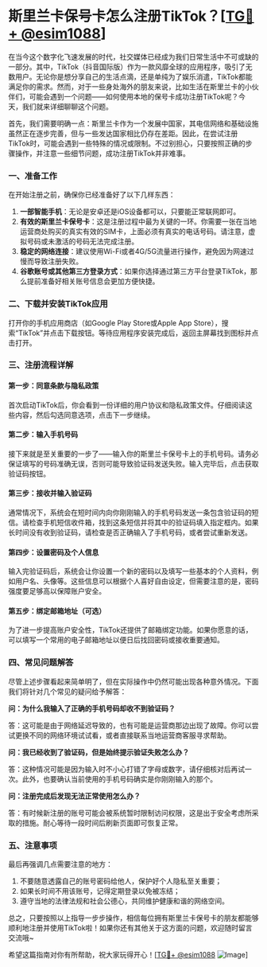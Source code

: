 # 斯里兰卡保号卡怎么注册TikTok？[[TG💪+ @esim1088](https://t.me/s/esim1088)]

在当今这个数字化飞速发展的时代，社交媒体已经成为我们日常生活中不可或缺的一部分。其中，TikTok（抖音国际版）作为一款风靡全球的应用程序，吸引了无数用户。无论你是想分享自己的生活点滴，还是单纯为了娱乐消遣，TikTok都能满足你的需求。然而，对于一些身处海外的朋友来说，比如生活在斯里兰卡的小伙伴们，可能会遇到一个问题——如何使用本地的保号卡成功注册TikTok呢？今天，我们就来详细聊聊这个问题。

首先，我们需要明确一点：斯里兰卡作为一个发展中国家，其电信网络和基础设施虽然正在逐步完善，但与一些发达国家相比仍存在差距。因此，在尝试注册TikTok时，可能会遇到一些特殊的情况或限制。不过别担心，只要按照正确的步骤操作，并注意一些细节问题，成功注册TikTok并非难事。

### 一、准备工作

在开始注册之前，确保你已经准备好了以下几样东西：

1. **一部智能手机**：无论是安卓还是iOS设备都可以，只要能正常联网即可。
2. **有效的斯里兰卡保号卡**：这是注册过程中最为关键的一环。你需要一张在当地运营商处购买的真实有效的SIM卡，上面必须有真实的电话号码。请注意，虚拟号码或未激活的号码无法完成注册。
3. **稳定的网络连接**：建议使用Wi-Fi或者4G/5G流量进行操作，避免因为网速过慢而导致注册失败。
4. **谷歌账号或其他第三方登录方式**：如果你选择通过第三方平台登录TikTok，那么提前准备好相关账号信息会更加方便快捷。

### 二、下载并安装TikTok应用

打开你的手机应用商店（如Google Play Store或Apple App Store），搜索“TikTok”并点击下载按钮。等待应用程序安装完成后，返回主屏幕找到图标并点击打开。

### 三、注册流程详解

#### 第一步：同意条款与隐私政策

首次启动TikTok后，你会看到一份详细的用户协议和隐私政策文件。仔细阅读这些内容，然后勾选同意选项，点击下一步继续。

#### 第二步：输入手机号码

接下来就是至关重要的一步了——输入你的斯里兰卡保号卡上的手机号码。请务必保证填写的号码准确无误，否则可能导致验证码发送失败。输入完毕后，点击获取验证码按钮。

#### 第三步：接收并输入验证码

通常情况下，系统会在短时间内向你刚刚输入的手机号码发送一条包含验证码的短信。请检查手机短信收件箱，找到这条短信并将其中的验证码填入指定框内。如果长时间没有收到验证码，请检查是否正确输入了手机号码，或者尝试重新发送。

#### 第四步：设置密码及个人信息

输入完验证码后，系统会让你设置一个新的密码以及填写一些基本的个人资料，例如用户名、头像等。这些信息可以根据个人喜好自由设定，但需要注意的是，密码强度要足够高以保障账户安全。

#### 第五步：绑定邮箱地址（可选）

为了进一步提高账户安全性，TikTok还提供了邮箱绑定功能。如果你愿意的话，可以填写一个常用的电子邮箱地址以便日后找回密码或接收重要通知。

### 四、常见问题解答

尽管上述步骤看起来简单明了，但在实际操作中仍然可能出现各种意外情况。下面我们将针对几个常见的疑问给予解答：

**问：为什么我输入了正确的手机号码却收不到验证码？**

答：这可能是由于网络延迟导致的，也有可能是运营商那边出现了故障。你可以尝试更换不同的网络环境试试看，或者直接联系当地运营商客服寻求帮助。

**问：我已经收到了验证码，但是始终提示验证失败怎么办？**

答：这种情况可能是因为输入时不小心打错了字母或数字，请仔细核对后再试一次。此外，也要确认当前使用的手机号码确实是你刚刚输入的那个。

**问：注册完成后发现无法正常使用怎么办？**

答：有时候新注册的账号可能会被系统暂时限制访问权限，这是出于安全考虑所采取的措施。耐心等待一段时间后刷新页面即可恢复正常。

### 五、注意事项

最后再强调几点需要注意的地方：

1. 不要随意透露自己的账号密码给他人，保护好个人隐私至关重要；
2. 如果长时间不用该账号，记得定期登录以免被冻结；
3. 遵守当地的法律法规和社会公德心，共同维护健康和谐的网络空间。

总之，只要按照以上指导一步步操作，相信每位拥有斯里兰卡保号卡的朋友都能够顺利地注册并使用TikTok啦！如果你还有其他关于这方面的问题，欢迎随时留言交流哦~

希望这篇指南对你有所帮助，祝大家玩得开心！[[TG💪+ @esim1088](https://t.me/s/esim1088) ![Image](https://i.postimg.cc/4NQfJmqS/Snipaste-2025-05-13-00-14-12.png)]